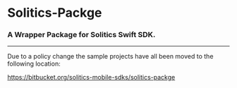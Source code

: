 # Solitics-Packge
### A Wrapper Package for Solitics Swift SDK.
_____
Due to a policy change the sample projects have all been moved to the following location:

https://bitbucket.org/solitics-mobile-sdks/solitics-packge
